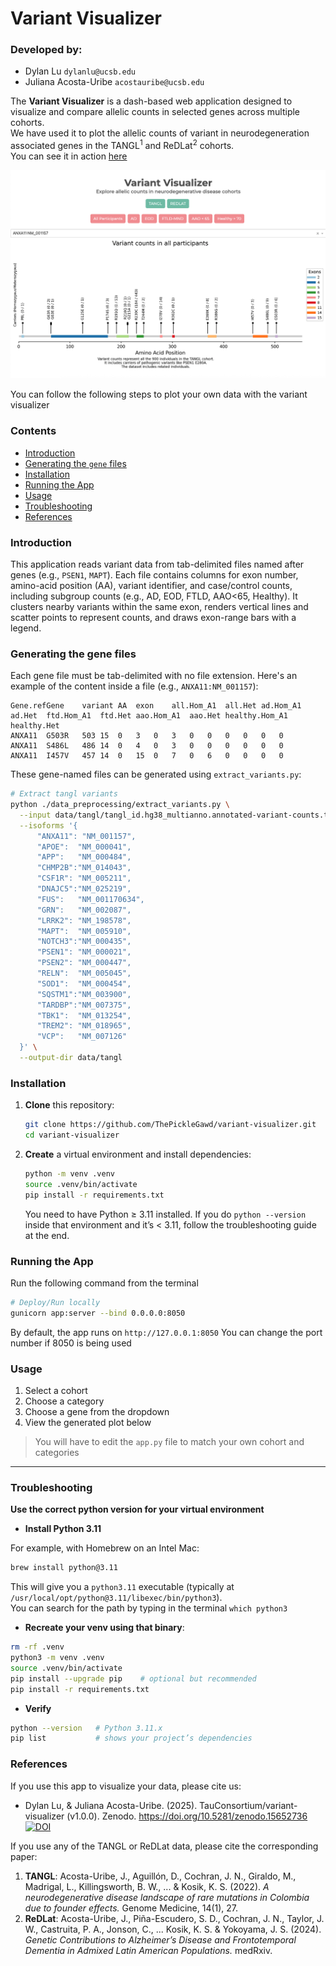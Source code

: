 
# Variant Visualizer

### Developed by:

- Dylan Lu `dylanlu@ucsb.edu`
- Juliana Acosta-Uribe `acostauribe@ucsb.edu`


The **Variant Visualizer** is a dash-based web application designed to visualize and compare allelic counts in selected genes across multiple cohorts. \
We have used it to plot the allelic counts of variant in neurodegeneration associated genes in the TANGL<sup>1</sup> and ReDLat<sup>2</sup> cohorts. \
You can see it in action [here](https://doi.org/10.5062/F4BR8QFB)

![plot](assets/image.png)

You can follow the following steps to plot your own data with the variant visualizer

### Contents

- [Introduction](#introduction)
- [Generating the `gene` files](#generating-the-gene-files)
- [Installation](#installation)
- [Running the App](#running-the-app)
- [Usage](#usage)
- [Troubleshooting](#troubleshooting)
- [References](#references)



### Introduction

This application reads variant data from tab-delimited files named after genes (e.g., `PSEN1`, `MAPT`). Each file contains columns for exon number, amino-acid position (AA), variant identifier, and case/control counts, including subgroup counts (e.g., AD, EOD, FTLD, AAO<65, Healthy). It clusters nearby variants within the same exon, renders vertical lines and scatter points to represent counts, and draws exon-range bars with a legend.

### Generating the gene files

Each gene file must be tab-delimited with no file extension. Here's an example of the content inside a file (e.g., `ANXA11:NM_001157`):

```text
Gene.refGene	variant	AA	exon	all.Hom_A1	all.Het	ad.Hom_A1	ad.Het	ftd.Hom_A1	ftd.Het	aao.Hom_A1	aao.Het	healthy.Hom_A1	healthy.Het
ANXA11	G503R	503	15	0	3	0	3	0	0	0	0	0	0
ANXA11	S486L	486	14	0	4	0	3	0	0	0	0	0	0
ANXA11	I457V	457	14	0	15	0	7	0	6	0	0	0	0
```

These gene-named files can be generated using `extract_variants.py`:

```bash
# Extract tangl variants
python ./data_preprocessing/extract_variants.py \
  --input data/tangl/tangl_id.hg38_multianno.annotated-variant-counts.tsv \
  --isoforms '{
      "ANXA11": "NM_001157",
      "APOE":  "NM_000041",
      "APP":   "NM_000484",
      "CHMP2B":"NM_014043",
      "CSF1R": "NM_005211",
      "DNAJC5":"NM_025219",
      "FUS":   "NM_001170634",
      "GRN":   "NM_002087",
      "LRRK2": "NM_198578",
      "MAPT":  "NM_005910",
      "NOTCH3":"NM_000435",
      "PSEN1": "NM_000021",
      "PSEN2": "NM_000447",
      "RELN":  "NM_005045",
      "SOD1":  "NM_000454",
      "SQSTM1":"NM_003900",
      "TARDBP":"NM_007375",
      "TBK1":  "NM_013254",
      "TREM2": "NM_018965",
      "VCP":   "NM_007126"
  }' \
  --output-dir data/tangl
```

### Installation

1. **Clone** this repository:

   ```bash
   git clone https://github.com/ThePickleGawd/variant-visualizer.git
   cd variant-visualizer
   ```

2. **Create** a virtual environment and install dependencies:

   ```bash
   python -m venv .venv
   source .venv/bin/activate
   pip install -r requirements.txt
   ```

   You need to have Python ≥ 3.11 installed. If you do `python --version` inside that environment and it’s < 3.11, follow the troubleshooting guide at the end.

### Running the App

Run the following command from the terminal

```bash
# Deploy/Run locally
gunicorn app:server --bind 0.0.0.0:8050
```

By default, the app runs on `http://127.0.0.1:8050`
You can change the port number if 8050 is being used

### Usage

1. Select a cohort
2. Choose a category
3. Choose a gene from the dropdown
4. View the generated plot below

> You will have to edit the `app.py` file to match your own cohort and categories

---

### Troubleshooting

**Use the correct python version for your virtual environment**  

   - **Install Python 3.11** 
   
   For example, with Homebrew on an Intel Mac:  

   ```bash
   brew install python@3.11
   ```  

   This will give you a `python3.11` executable (typically at `/usr/local/opt/python@3.11/libexec/bin/python3`). \
   You can search for the path by typing in the terminal `which python3`

   - **Recreate your venv using that binary**:  

   ```bash
   rm -rf .venv
   python3 -m venv .venv
   source .venv/bin/activate
   pip install --upgrade pip    # optional but recommended
   pip install -r requirements.txt
   ```

   - **Verify**  
   
   ```bash
   python --version   # Python 3.11.x
   pip list           # shows your project’s dependencies
   ```


### References

If you use this app to visualize your data, please cite us:

- Dylan Lu, & Juliana Acosta-Uribe. (2025). TauConsortium/variant-visualizer (v1.0.0). Zenodo. https://doi.org/10.5281/zenodo.15652736 [![DOI](https://zenodo.org/badge/15652735.svg)](https://doi.org/10.5281/zenodo.15652735)


If you use any of the TANGL or ReDLat data, please cite the corresponding paper:

1. **TANGL**: Acosta-Uribe, J., Aguillón, D., Cochran, J. N., Giraldo, M., Madrigal, L., Killingsworth, B. W., ... & Kosik, K. S. (2022). _A neurodegenerative disease landscape of rare mutations in Colombia due to founder effects._ Genome Medicine, 14(1), 27.
2. **ReDLat**: Acosta-Uribe, J., Piña-Escudero, S. D., Cochran, J. N., Taylor, J. W., Castruita, P. A., Jonson, C., ... Kosik, K. S. & Yokoyama, J. S. (2024). _Genetic Contributions to Alzheimer’s Disease and Frontotemporal Dementia in Admixed Latin American Populations._ medRxiv.
